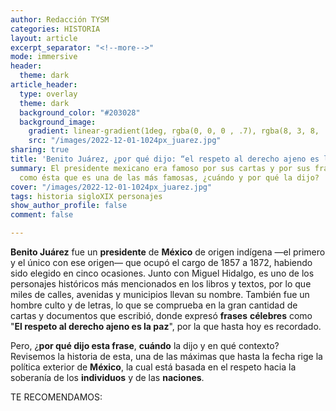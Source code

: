 ```yaml
---
author: Redacción TYSM
categories: HISTORIA
layout: article
excerpt_separator: "<!--more-->"
mode: immersive
header:
  theme: dark
article_header:
  type: overlay
  theme: dark
  background_color: "#203028"
  background_image:
    gradient: linear-gradient(1deg, rgba(0, 0, 0 , .7), rgba(8, 3, 8, .9))
    src: "/images/2022-12-01-1024px_juarez.jpg"
sharing: true
title: 'Benito Juárez, ¿por qué dijo: “el respeto al derecho ajeno es la paz”?'
summary: El presidente mexicano era famoso por sus cartas y por sus frases contundentes,
  como ésta que es una de las más famosas, ¿cuándo y por qué la dijo?
cover: "/images/2022-12-01-1024px_juarez.jpg"
tags: historia sigloXIX personajes
show_author_profile: false
comment: false

---
```

**Benito Juárez** fue un **presidente** de **México** de origen indígena —el primero y el único con ese origen— que ocupó el cargo de 1857 a 1872, habiendo sido elegido en cinco ocasiones. Junto con Miguel Hidalgo, es uno de los personajes históricos más mencionados en los libros y textos, por lo que miles de calles, avenidas y municipios llevan su nombre. También fue un hombre culto y de letras, lo que se comprueba en la gran cantidad de cartas y documentos que escribió, donde expresó **frases** **célebres** como "**El respeto al derecho ajeno es la paz**", por la que hasta hoy es recordado.

Pero, ¿**por qué dijo esta frase**, **cuándo** la dijo y en qué contexto?  Revisemos la historia de esta, una de las máximas que hasta la fecha rige la política exterior de **México**, la cual está basada en el respeto hacia la soberanía de los **individuos** y de las **naciones**.

TE RECOMENDAMOS: